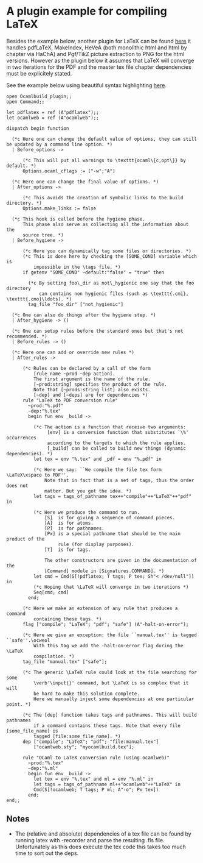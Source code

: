 <!-- ((! set title A LaTeX plugin example !)) ((! set learn !)) -->

# A plugin example for compiling LaTeX
Besides the example below, another plugin for LaTeX can be found
[here](http://darcs.ocamlcore.org/ocamlunix/myocamlbuild.ml) it handles
pdfLaTeX, MakeIndex, HeVeA \(both monolithic html and html by chapter via
HaChA\) and Pgf/TikZ picture extraction to PNG for the html versions.
However as the plugin below it assumes that LaTeX will converge in two
iterations for the PDF and the master tex file chapter dependencies must
be explicitely stated.

See the example below using beautiful syntax highlighting
[here](http://gallium.inria.fr/~pouillar/ocamlbuild/plugin_example.html).

```
open Ocamlbuild_plugin;;
open Command;;

let pdflatex = ref (A"pdflatex");;
let ocamlweb = ref (A"ocamlweb");;

dispatch begin function

  (*c Here one can change the default value of options, they can still be updated by a command line option. *)
  | Before_options ->

      (*c This will put all warnings to \texttt{ocaml\{c,opt\}} by default. *)
      Options.ocaml_cflags := ["-w";"A"]

  (*c Here one can change the final value of options. *)
  | After_options ->

      (*c This avoids the creation of symbolic links to the build directory. *)
      Options.make_links := false

  (*c This hook is called before the hygiene phase.
      This phase also serve as collecting all the information about the
      source tree. *)
  | Before_hygiene ->

      (*c Here you can dynamically tag some files or directories. *)
      (*c This is done here by checking the [SOME_COND] variable which is
          impossible in the \tags file. *)
      if getenv "SOME_COND" ~default:"false" = "true" then

        (*c By setting foo\_dir as not\_hygienic one say that the foo directory
            can contains non hygienic files (such as \texttt{.cmi}, \texttt{.cmo}\ldots). *)
        tag_file "foo_dir" ["not_hygienic"]

  (*c One can also do things after the hygiene step. *)
  | After_hygiene -> ()

  (*c One can setup rules before the standard ones but that's not recommended. *)
  | Before_rules -> ()

  (*c Here one can add or override new rules *)
  | After_rules ->

      (*c Rules can be declared by a call of the form
          [rule name ~prod ~dep action].
          The first argument is the name of the rule.
          [~prod:string] specifies the product of the rule.
          Note that [~prods:string list] also exists.
          [~dep] and [~deps] are for dependencies *)
      rule "LaTeX to PDF conversion rule"
        ~prod:"%.pdf"
        ~dep:"%.tex"
        begin fun env _build ->

          (*c The action is a function that receive two arguments:
               [env] is a conversion function that substitutes `\%' occurrences
               according to the targets to which the rule applies.
               [_build] can be called to build new things (dynamic dependencies). *)
          let tex = env "%.tex" and _pdf = env "%.pdf" in

          (*c Here we say: ``We compile the file tex form \LaTeX\xspace to PDF''.
              Note that in fact that is a set of tags, thus the order does not
              matter. But you got the idea. *)
          let tags = tags_of_pathname tex++"compile"++"LaTeX"++"pdf" in

          (*c Here we produce the command to run.
              [S]  is for giving a sequence of command pieces.
              [A]  is for atoms.
              [P]  is for pathnames.
              [Px] is a special pathname that should be the main product of the
                   rule (for display purposes).
              [T]  is for tags.

              The other constructors are given in the documentation of the
              [Command] module in [Signatures.COMMAND]. *)
          let cmd = Cmd(S[!pdflatex; T tags; P tex; Sh"< /dev/null"]) in
          (*c Hoping that \LaTeX will converge in two iterations *)
          Seq[cmd; cmd]
        end;

      (*c Here we make an extension of any rule that produces a command
          containing these tags. *)
      flag ["compile"; "LaTeX"; "pdf"; "safe"] (A"-halt-on-error");

      (*c Here we give an exception: the file ``manual.tex'' is tagged ``safe''.\ocweol
          With this tag we add the -halt-on-error flag during the \LaTeX
          compilation. *)
      tag_file "manual.tex" ["safe"];

      (*c The generic \LaTeX rule could look at the file searching for some
          \verb'\input{}' command, but \LaTeX is so complex that it will
          be hard to make this solution complete.
          Here we manually inject some dependencies at one particular point. *)

      (*c The [dep] function takes tags and pathnames. This will build pathnames
          if a command contains these tags. Note that every file [some_file_name] is
          tagged [file:some_file_name]. *)
      dep ["compile"; "LaTeX"; "pdf"; "file:manual.tex"]
          ["ocamlweb.sty"; "myocamlbuild.tex"];

      rule "OCaml to LaTeX conversion rule (using ocamlweb)"
        ~prod:"%.tex"
        ~dep:"%.ml"
        begin fun env _build ->
          let tex = env "%.tex" and ml = env "%.ml" in
          let tags = tags_of_pathname ml++"ocamlweb"++"LaTeX" in
          Cmd(S[!ocamlweb; T tags; P ml; A"-o"; Px tex])
        end;
end;;
```
## Notes


- The \(relative and absolute\) dependencies of a tex file can be found
 by running latex with -recorder and parse the resulting .fls file.
 Unfortunately as this does execute the tex code this takes too much
 time to sort out the deps.

